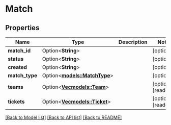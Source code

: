 # Match

## Properties

Name | Type | Description | Notes
------------ | ------------- | ------------- | -------------
**match_id** | Option<**String**> |  | [optional]
**status** | Option<**String**> |  | [optional]
**created** | Option<**String**> |  | [optional]
**match_type** | Option<[**models::MatchType**](MatchType.md)> |  | [optional]
**teams** | Option<[**Vec<models::Team>**](Team.md)> |  | [optional][readonly]
**tickets** | Option<[**Vec<models::Ticket>**](Ticket.md)> |  | [optional][readonly]

[[Back to Model list]](../README.md#documentation-for-models) [[Back to API list]](../README.md#documentation-for-api-endpoints) [[Back to README]](../README.md)


